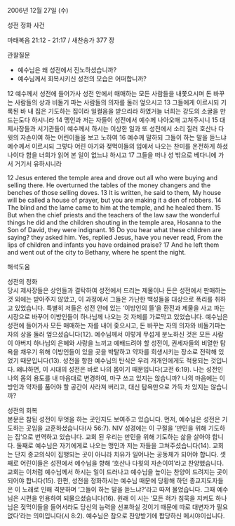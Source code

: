 2006년 12월 27일 (수)

성전 정화 사건



마태복음 21:12 - 21:17 / 새찬송가 377 장


관찰질문
- 예수님은 왜 성전에서 진노하셨습니까?
- 예수님께서 회복시키신 성전의 모습은 어떠합니까?

12 예수께서 성전에 들어가사 성전 안에서 매매하는 모든 사람들을 내쫓으시며 돈 바꾸는 사람들의 상과 비둘기 파는 사람들의 의자를 둘러 엎으시고 13 그들에게 이르시되 기록된 바 내 집은 기도하는 집이라 일컬음을 받으리라 하였거늘 너희는 강도의 소굴을 만드는도다 하시니라 14 맹인과 저는 자들이 성전에서 예수께 나아오매 고쳐주시니 15 대제사장들과 서기관들이 예수께서 하시는 이상한 일과 또 성전에서 소리 질러 호산나 다윗의 자손이여 하는 어린이들을 보고 노하여 16 예수께 말하되 그들이 하는 말을 듣느냐 예수께서 이르시되 그렇다 어린 아기와 젖먹이들의 입에서 나오는 찬미를 온전하게 하셨나이다 함을 너희가 읽어 본 일이 없느냐 하시고 17 그들을 떠나 성 밖으로 베다니에 가서 거기서 유하시니라  

12  Jesus entered the temple area and drove out all who were buying and selling there. He overturned the tables of the money changers and the benches of those selling doves. 13  It is written, he said to them, My house will be called a house of prayer, but you are making it a den of robbers. 14  The blind and the lame came to him at the temple, and he healed them. 15  But when the chief priests and the teachers of the law saw the wonderful things he did and the children shouting in the temple area, Hosanna to the Son of David, they were indignant. 16  Do you hear what these children are saying? they asked him. Yes, replied Jesus, have you never read, From the lips of children and infants you have ordained praise? 17  And he left them and went out of the city to Bethany, where he spent the night.

해석도움





성전의 정화  
당시 제사장들은 상인들과 결탁하여 성전에서 드리는 제물이나 돈은 성전에서 판매하는 것 외에는 받아주지 않았고, 이 과정에서 그들은 가난한 백성들을 대상으로 폭리를 취하고 있었습니다. 특별히 저들은 성전 안에 있는 ‘이방인의 뜰’을 환전과 제물을 사고 파는 시장으로 바꾸어 이방인들이 하나님께 나오는 것 자체를 가로막고 있었습니다. 예수님은 성전에 들어가사 모든 매매하는 자를 내어 좇으시고, 돈 바꾸는 자의 의자와 비둘기파는 자의 상을 둘러 엎으셨습니다(12). 예수님께서 이렇게 무섭게 분노하신 것은 모든 사람이 아버지 하나님의 은혜와 사랑을 느끼고 예배드려야 할 성전이, 권세자들의 비열한 탐욕을 채우기 위해 이방인들이 있을 곳을 박탈하고 약자를 희생시키는 장소로 전락해 있었기 때문입니다(13). 성전을 향한 예수님의 탄식은 우리 개개인에게도 적용되는 것입니다. 왜냐하면, 이 시대의 성전은 바로 나의 몸이기 때문입니다(고전 6:19). 나는 성전인 나의 몸의 용도를 내 마음대로 변경하여, 마구 쓰고 있지는 않습니까? 나의 마음에는 이방인과 약자를 품어야 할 공간이 사라져 버리고, 대신 탐욕만으로 가득 차 있지는 않습니까?  

성전의 회복  
본문은 참된 성전이 무엇을 하는 곳인지도 보여주고 있습니다. 먼저, 예수님은 성전은 기도하는 곳임을 교훈하셨습니다(사 56:7). NIV 성경에는 이 구절을 ‘만민을 위해 기도하는 집’으로 번역하고 있습니다. 교회 된 우리는 만민을 위해 기도하는 삶을 살아야 합니다. 둘째로 예수님은 자기에게로 나오는 맹인과 저는 자들을 고쳐주셨습니다(14). 교회는 단지 종교의식이 집행되는 곳이 아니라 치유가 일어나는 공동체가 되어야 합니다. 셋째로 어린이들은 성전에서 예수님을 향해 ‘호산나 다윗의 자손이여’라고 찬양했습니다. 교회는 이처럼 예수님께서 하시는 일이 드러나고 예수님을 높이는 찬양이 드려지는 곳이 되어야 합니다(15). 한편, 성전을 정화하시는 예수님 때문에 당황해 하던 종교지도자들은 이 노래로 인해 격분하며 ‘그들이 하는 말을 듣느냐?’라고 따져 물었습니다. 그때 예수님은 시편을 인용하여 되물으셨습니다(16). 원래 이 시는 ‘모든 혀가 침묵을 지켜도 하나님은 젖먹이들을 들어서라도 당신의 능력을 선포하실 것이기 때문에 따로 대변자가 필요 없다’라는 의미입니다(시 8:2). 예수님은 참으로 찬양받기에 합당하신 메시야이십니다.